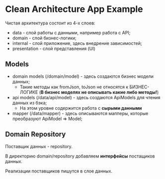 # Clean Architecture App Example

Чистая архитектура состоит из 4-х слоев:
- data - слой работы с данными, например работа с API;
- domain - слой бизнес-логики;
- internal - слой приложение, здесь внедрение зависимостей;
- presentation - слой представления (UI)

## Models

- domain models (/domain/model) - здесь создаются бизнес модели данных;
    - Такие методы как fromJson, toJson не относятся к БИЗНЕС-ЛОГИКЕ (__В бизнес моделях не описывать какие либо методы!__)
- api models (/data/api/model) - здесь создаются ApiModels для чтения данных из бэка;
    - На этом уровне содержится работа с __сырыми данными__
- mapper (/data/mapper) - здесь описываются мапперы, которые преобразуют ApiModel => Model;

## Domain Repository

Поставщик данных - repository.

В директорию domain/repository добавляем __интерфейсы__ постащиков данных.

Реализации поставщиков пишутся в слое данных.